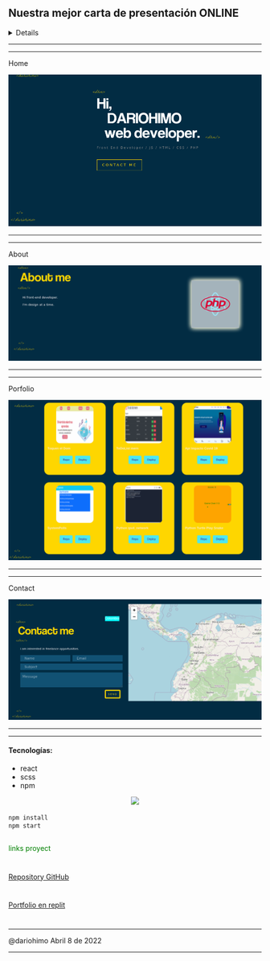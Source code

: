 
## Nuestra mejor carta de presentación ONLINE

<details>

https://bedecked-temple-4d4.notion.site/Links-de-Inspiraci-n-aef59e8285c24c4eba171b2290b74e58

https://dribbble.com/tags/react_portfolio

https://reactjsexample.com/22-best-react-portfolio-page-templates-in-2021/

https://www.canva.com/es_es/curriculums/plantillas/?utm_source=google_sem&utm_medium=cpc&utm_campaign=es_es_all_pro_rev_conversion_branded-tier2_em&utm_term=es_es_all_pro_rev_conversion_Branded_Tier2_Resume_Builder_EM&gclid=CjwKCAjwlcaRBhBYEiwAK341jf4LnJBoi4CcPnEd127t7-7Xowd-DSw9OoJvf7HKSWFD-HE0YrI_NBoCmUAQAvD_BwE&gclsrc=aw.ds

https://threejs.org/

https://www.figma.com/file/VKke2Lijp9ea6pObO4jjVz/Wireframes-Portafolio?node-id=0%3A1



Crearemos nuestro portafolio online haciendo uso de HTML, CSS , JAVASCRIPT y REACT recuerda que debe cumplir con la estructura descrita en los recursos.  Haremos uso de lo trabajado en diseño de la marca personal.

Contexto del proyecto
¿Qué es un Portafolio Online?

​

** **Un portafolio online es la mejor manera de mostrar tu trabajo y permite que otras personas sepan más de ti. Además de esto, es una de las mejores formas para expresar tu personalidad, experiencia y capacidades.

​

**¿Cuál es el propósito de tener un portafolio online? **

Sólo toma unos segundos el perder la atención de un visitante, así que asegúrate de utilizar estos segundos sabiamente. Tus clientes potenciales y/o la empresa que está buscando contratarte verán primero el diseño y si les gusta lo que ven, ellos seguirán buscando para encontrar más detalles. En otras palabras, necesitas una sorprendente y atractiva presentación de tus trabajos.

Esto se puede hacer de muchas maneras – diapositivas, presentaciones en video, galerías con vistas previas, etc. Por ejemplo, si eres un programador puedes crear tu sitio web mostrando los proyectos que desarrollaste asegurandote que el usuario visualmente quiera entrar y ver lo creado, para lo cual puedes usar imagenes claras, tecnologías usadas y links de las soluciones (si aplica). Adicional, será importante contar un poco de ti y de la experiencia que tienes como desarrollador,de manera transversal tus canales de contacto, puede ser un formulario, botones de mensajería instantanea, tus perfiles profesionales como linkedIn, github y correos profesionales, por último será como plus tener testimonios de clientes o equipos de desarrollo con los que hayas trabajado, así mismo como tener un blog y/o algo que crean conveniente que sume a cumplir el objetivo del portafolio.

Esta será la primera versión del portafolio, durante todo el bootcamp actualizaremos e iremos incluyendo mejoras al mismo para que al final tengamos una presentación online que podamos usarla para nuestra vida profesional.

​

Requerimientos técnicos ⚙️

El proyecto DEBE utilizar la metodología Scrum.
La página DEBE ser responsive
El proyecto DEBE ser desarrollado con React
El proyecto DEBE incluir el curriculum
El repositorio DEBE tener un Readme muy específico, con capturas de pantalla y los pasos para la instalación de las librerías si las van a usar.
​

Recomendaciones.

Pueden utilizar bootstrap.
Pueden utilizar Tailwind.
Pueden utilizar preprocesadores de CSS.
Pueden usar librerías de React que aporten a la elaboración de su proyecto
Modalidades pedagógicas
Definición de sprints

Sprint 1: Planning de proyecto 22 de marzo

Sprint 2: Mockups en sus 2 versiones 28 de marzo

Sprint 3: review de código (avances) 5 de abril

Entrega final 7 de abril hasta 11:59pm

Demo 8 abril

​

Deben realizar las entregas en las fechas estipuladas, recuerden agregar el link y una descripción de lo que están entregando.

Asegurarse de entregar links funcionales y con accesos para que podamos revisar.

Criterios de rendimiento
El sitio desarrollado debe cumplir con:

Estructura de carpetas y archivos
Código comentado en inglés
Los commits realizados a su repo de Github deben estar en inglés
Que cumpla con la estructura mínima de los wireframes presentados en los recursos
Que cumpla con el look & feel de lo propuesto en el mockup inicial
Que cumpla con lo planeado desde el punto de vista de la marca personal
Entrega completa: lo descrito en Entregables esperados

Modalidades de evaluación
Evaluación por pares (coevaluación)

Entregables
- Planning propuesto para el desarrollo del proyecto
- Link al  mockup diseñado en figma del portafolio en sus 2 versiones Desktop y Mobile
- Link del repositorio de github donde esté todo el código fuente y media del sitio desarrollado
- Link del despliegue del portafolio en internet
NOTA: Todos los entregables se deben subir en las fechas dispuestas a continuación en SIMPLONLINE

</details>

---
---
<summary>Home </summary>

![Moockup](img/home.png)

___
---

<summary>About </summary>

![Moockup](img/About.png)

---
___
<summary>Porfolio </summary>

![Moockup](img/porfolio.png)

---
___
<summary>Contact</summary>

![Moockup](img/contactMap.png)

---
---
#### Tecnologías: 

- react
- scss
- npm
<p align="center">
  <a href="https://skillicons.dev">
    <img src="https://skillicons.dev/icons?i=git,vim,react,bootstrap,js,html,css,scss,nodejs,linux&perline=5" />
  </a>
</p>

```
npm install 
npm start 
```


##

 <summary style="color:green" > links proyect </summary>

#

[Repository GitHub](https://github.com/dariohimo/Portfolio "Portfolio")

#

[Portfolio en replit](https://portfolio.dariohimo.repl.co/ "Portfolio")

#

---
@dariohimo Abril 8 de 2022
___




